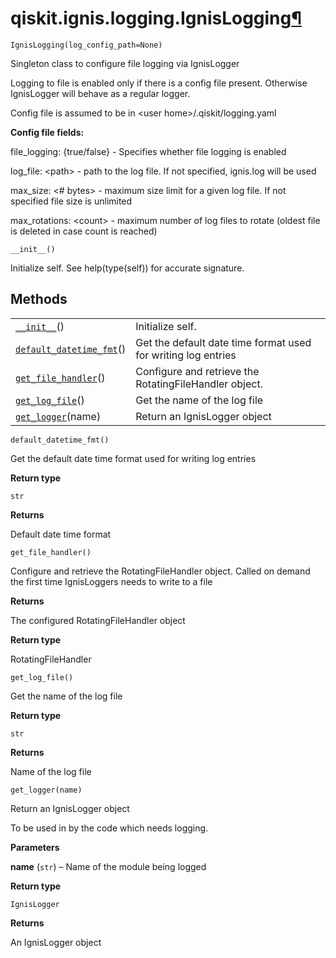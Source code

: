 <span id="qiskit-ignis-logging-ignislogging" />

# qiskit.ignis.logging.IgnisLogging[¶](#qiskit-ignis-logging-ignislogging "Permalink to this headline")

<span id="undefined" />

`IgnisLogging(log_config_path=None)`

Singleton class to configure file logging via IgnisLogger

Logging to file is enabled only if there is a config file present. Otherwise IgnisLogger will behave as a regular logger.

Config file is assumed to be in \<user home>/.qiskit/logging.yaml

**Config file fields:**

file\_logging: \{true/false} - Specifies whether file logging is enabled

log\_file: \<path> - path to the log file. If not specified, ignis.log will be used

max\_size: \<# bytes> - maximum size limit for a given log file. If not specified file size is unlimited

max\_rotations: \<count> - maximum number of log files to rotate (oldest file is deleted in case count is reached)

<span id="undefined" />

`__init__()`

Initialize self. See help(type(self)) for accurate signature.

## Methods

|                                                                                                                                              |                                                               |
| -------------------------------------------------------------------------------------------------------------------------------------------- | ------------------------------------------------------------- |
| [`__init__`](#qiskit.ignis.logging.IgnisLogging.__init__ "qiskit.ignis.logging.IgnisLogging.__init__")()                                     | Initialize self.                                              |
| [`default_datetime_fmt`](#qiskit.ignis.logging.IgnisLogging.default_datetime_fmt "qiskit.ignis.logging.IgnisLogging.default_datetime_fmt")() | Get the default date time format used for writing log entries |
| [`get_file_handler`](#qiskit.ignis.logging.IgnisLogging.get_file_handler "qiskit.ignis.logging.IgnisLogging.get_file_handler")()             | Configure and retrieve the RotatingFileHandler object.        |
| [`get_log_file`](#qiskit.ignis.logging.IgnisLogging.get_log_file "qiskit.ignis.logging.IgnisLogging.get_log_file")()                         | Get the name of the log file                                  |
| [`get_logger`](#qiskit.ignis.logging.IgnisLogging.get_logger "qiskit.ignis.logging.IgnisLogging.get_logger")(name)                           | Return an IgnisLogger object                                  |

<span id="undefined" />

`default_datetime_fmt()`

Get the default date time format used for writing log entries

**Return type**

`str`

**Returns**

Default date time format

<span id="undefined" />

`get_file_handler()`

Configure and retrieve the RotatingFileHandler object. Called on demand the first time IgnisLoggers needs to write to a file

**Returns**

The configured RotatingFileHandler object

**Return type**

RotatingFileHandler

<span id="undefined" />

`get_log_file()`

Get the name of the log file

**Return type**

`str`

**Returns**

Name of the log file

<span id="undefined" />

`get_logger(name)`

Return an IgnisLogger object

To be used in by the code which needs logging.

**Parameters**

**name** (`str`) – Name of the module being logged

**Return type**

`IgnisLogger`

**Returns**

An IgnisLogger object
